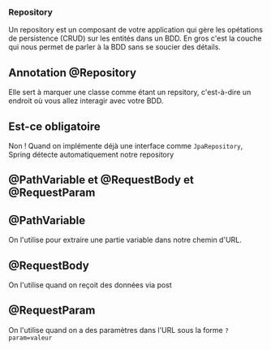 ### Repository

Un repository est un composant de votre application qui gère les opétations de persistence (CRUD) sur les entités dans un BDD. En gros c'est la couche qui nous permet de parler à la BDD sans se soucier des détails.

## Annotation @Repository

Elle sert à marquer une classe comme étant un repsitory, c'est-à-dire un endroit où vous allez interagir avec votre BDD.

## Est-ce obligatoire

Non ! Quand on implémente déjà une interface comme `JpaRepository`, Spring détecte automatiquement notre repository

## @PathVariable et @RequestBody et @RequestParam

## @PathVariable

On l'utilise pour extraire une partie variable dans notre chemin d'URL.

## @RequestBody

On l'utilise quand on reçoit des données via post

## @RequestParam

On l'utilise quand on a des paramètres dans l'URL sous la forme `?param=valeur`
